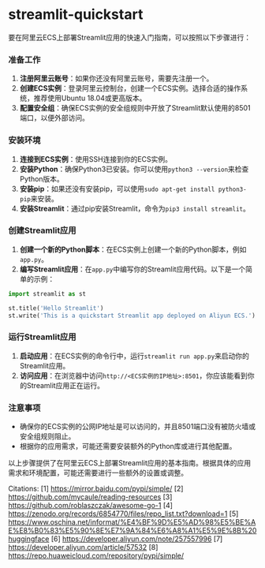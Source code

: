 # streamlit-quickstart

要在阿里云ECS上部署Streamlit应用的快速入门指南，可以按照以下步骤进行：

### 准备工作

1. **注册阿里云账号**：如果你还没有阿里云账号，需要先注册一个。
2. **创建ECS实例**：登录阿里云控制台，创建一个ECS实例。选择合适的操作系统，推荐使用Ubuntu 18.04或更高版本。
3. **配置安全组**：确保ECS实例的安全组规则中开放了Streamlit默认使用的8501端口，以便外部访问。

### 安装环境

1. **连接到ECS实例**：使用SSH连接到你的ECS实例。
2. **安装Python**：确保Python3已安装。你可以使用`python3 --version`来检查Python版本。
3. **安装pip**：如果还没有安装pip，可以使用`sudo apt-get install python3-pip`来安装。
4. **安装Streamlit**：通过pip安装Streamlit，命令为`pip3 install streamlit`。

### 创建Streamlit应用

1. **创建一个新的Python脚本**：在ECS实例上创建一个新的Python脚本，例如`app.py`。
2. **编写Streamlit应用**：在`app.py`中编写你的Streamlit应用代码。以下是一个简单的示例：

```python
import streamlit as st

st.title('Hello Streamlit')
st.write('This is a quickstart Streamlit app deployed on Aliyun ECS.')
```

### 运行Streamlit应用

1. **启动应用**：在ECS实例的命令行中，运行`streamlit run app.py`来启动你的Streamlit应用。
2. **访问应用**：在浏览器中访问`http://<ECS实例的IP地址>:8501`，你应该能看到你的Streamlit应用正在运行。

### 注意事项

- 确保你的ECS实例的公网IP地址是可以访问的，并且8501端口没有被防火墙或安全组规则阻止。
- 根据你的应用需求，可能还需要安装额外的Python库或进行其他配置。

以上步骤提供了在阿里云ECS上部署Streamlit应用的基本指南。根据具体的应用需求和环境配置，可能还需要进行一些额外的设置或调整。

Citations:
[1] https://mirror.baidu.com/pypi/simple/
[2] https://github.com/mycaule/reading-resources
[3] https://github.com/roblaszczak/awesome-go-1
[4] https://zenodo.org/records/6854770/files/repo_list.txt?download=1
[5] https://www.oschina.net/informat/%E4%BF%9D%E5%AD%98%E5%BE%AE%E8%B0%83%E5%90%8E%E7%9A%84%E6%A8%A1%E5%9E%8B%20huggingface
[6] https://developer.aliyun.com/note/257557996
[7] https://developer.aliyun.com/article/57532
[8] https://repo.huaweicloud.com/repository/pypi/simple/
